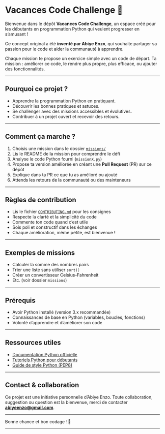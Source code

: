 # Vacances Code Challenge 🐍

Bienvenue dans le dépôt **Vacances Code Challenge**, un espace créé pour les débutants en programmation Python qui veulent progresser en s’amusant !

Ce concept original a été **inventé par Abiye Enzo**, qui souhaite partager sa passion pour le code et aider la communauté à apprendre.

Chaque mission te propose un exercice simple avec un code de départ.
Ta mission : améliorer ce code, le rendre plus propre, plus efficace, ou ajouter des fonctionnalités.

---

## Pourquoi ce projet ?

* Apprendre la programmation Python en pratiquant.
* Découvrir les bonnes pratiques et astuces.
* Se challenger avec des missions accessibles et évolutives.
* Contribuer à un projet ouvert et recevoir des retours.

---

## Comment ça marche ?

1. Choisis une mission dans le dossier [`missions/`](./missions)
2. Lis le README de la mission pour comprendre le défi
3. Analyse le code Python fourni (`missionX.py`)
4. Propose ta version améliorée en créant une **Pull Request** (PR) sur ce dépôt
5. Explique dans ta PR ce que tu as amélioré ou ajouté
6. Attends les retours de la communauté ou des mainteneurs

---

## Règles de contribution

* Lis le fichier [`CONTRIBUTING.md`](./CONTRIBUTING.md) pour les consignes
* Respecte la clarté et la simplicité du code
* Commente ton code quand c’est utile
* Sois poli et constructif dans les échanges
* Chaque amélioration, même petite, est bienvenue !

---

## Exemples de missions

* Calculer la somme des nombres pairs
* Trier une liste sans utiliser `sort()`
* Créer un convertisseur Celsius-Fahrenheit
* Etc. (voir dossier `missions`)

---

## Prérequis

* Avoir Python installé (version 3.x recommandée)
* Connaissances de base en Python (variables, boucles, fonctions)
* Volonté d’apprendre et d’améliorer son code

---

## Ressources utiles

* [Documentation Python officielle](https://docs.python.org/3/)
* [Tutoriels Python pour débutants](https://openclassrooms.com/fr/courses/235344-apprenez-a-programmer-en-python)
* [Guide de style Python (PEP8)](https://pep8.org/)

---

## Contact & collaboration

Ce projet est une initiative personnelle d’Abiye Enzo.
Toute collaboration, suggestion ou question est la bienvenue, merci de contacter **[abiyeenzo@gmail.com](mailto:abiyeenzo@gmail.com)**.

---

Bonne chance et bon codage ! 🚀

---
